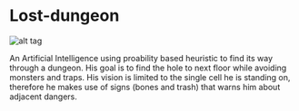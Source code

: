 # Lost-dungeon

![alt tag](https://vgy.me/gGnCX5.gif)

An Artificial Intelligence using proability based heuristic to find its way through a dungeon.
His goal is to find the hole to next floor while avoiding monsters and traps. His vision is limited to the single cell he is standing on, therefore he makes use of signs (bones and trash) that warns him about adjacent dangers.
